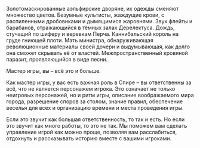 Золотомаскированные аэльфирские дворяне, их одежды сменяют множество цветов. Безумные культисты, жаждущие крови, с распиленными дробовиками и дымящимися жаровнями. Звук флейты и барабанов, отражающийся в тёмных залах Дерелектуса. Дождь, стучащий по шиферу и веревкам Перча. Каннибальский король на груде гниющей плоти. Мать министра, обнаруживающая революционные материалы своей дочери и выдумывающая, как долго она сможет скрывать её от властей. Межпространственный кровяной паразит, проявляющийся в виде песни.

Мастер игры, вы – всё это и больше.

Как мастер игры, у вас есть важная роль в Спире – вы ответственны за всё, что не является персонажем игрока. Это означает не только неигровых персонажей, но и ритм игры, описание воображаемого мира города, разрешение споров за столом, знание правил, обеспечение веселья для всех и организацию времени и места проведения игры.

Если это звучит как большая ответственность, то так и есть. Но если это звучит как много работы, то это не так. Мы поможем вам сделать управление игрой как можно проще, позволяя вам расслабиться, отдохнуть и рассказывать историю вместе с вашими игроками.